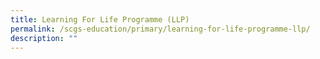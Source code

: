 ```yaml
---
title: Learning For Life Programme (LLP)
permalink: /scgs-education/primary/learning-for-life-programme-llp/
description: ""
---
```

